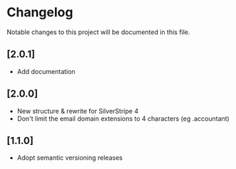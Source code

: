 # Changelog

Notable changes to this project will be documented in this file.

## [2.0.1]

- Add documentation

## [2.0.0]

- New structure & rewrite for SilverStripe 4
- Don't limit the email domain extensions to 4 characters (eg .accountant)

## [1.1.0]

- Adopt semantic versioning releases
